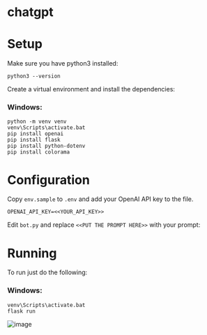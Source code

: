 # chatgpt

# Setup

Make sure you have python3 installed:

```
python3 --version
```

Create a virtual environment and install the dependencies:

### Windows:

```
python -m venv venv
venv\Scripts\activate.bat
pip install openai
pip install flask
pip install python-dotenv
pip install colorama
```

# Configuration

Copy `env.sample` to `.env` and add your OpenAI API key to the file.

```
OPENAI_API_KEY=<<YOUR_API_KEY>>
```

Edit `bot.py` and replace `<<PUT THE PROMPT HERE>>` with your prompt:


# Running

To run just do the following:

### Windows:

```
venv\Scripts\activate.bat
flask run
```

![image](https://user-images.githubusercontent.com/93172216/227234243-82e1e477-171a-42d7-a4f2-e2f374f4d982.png)
